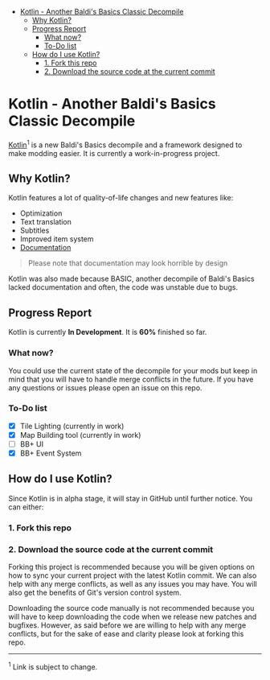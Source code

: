 <!-- TOC start  -->

- [Kotlin - Another Baldi's Basics Classic Decompile](#kotlin-another-baldis-basics-classic-decompile)
   * [Why Kotlin?](#why-kotlin)
   * [Progress Report](#progress-report)
      + [What now?](#what-now)
      + [To-Do list](#to-do-list)
   * [How do I use Kotlin?](#how-do-i-use-kotlin)
      + [1. Fork this repo](#1-fork-this-repo)
      + [2. Download the source code at the current commit](#2-download-the-source-code-at-the-current-commit)

<!-- TOC end -->

<!-- TOC --><a name="kotlin-another-baldis-basics-classic-decompile"></a>
# Kotlin - Another Baldi's Basics Classic Decompile
[Kotlin](https://gamebanana.com/wips/86465)<sup>1</sup> is a new Baldi's Basics decompile and a framework designed to make modding easier. It is currently a work-in-progress project.

<!-- TOC --><a name="why-kotlin"></a>
## Why Kotlin?
Kotlin features a lot of quality-of-life changes and new features like:
- Optimization
- Text translation
- Subtitles
- Improved item system
- [Documentation](https://docs.google.com/document/d/1MKEgnFOoAUbwTa6okis_CD0ZwFglf9zcTP7tvofs3Z0/edit#heading=h.dn4zq8vy014w) 
> Please note that documentation may look horrible by design

Kotlin was also made because BASIC, another decompile of Baldi's Basics lacked documentation and often, the code was unstable due to bugs.

<!-- TOC --><a name="progress-report"></a>
## Progress Report
Kotlin is currently **In Development**. It is **60%** finished so far.

<!-- TOC --><a name="what-now"></a>
### What now?
You could use the current state of the decompile for your mods but keep in mind that you will have to handle merge conflicts in the future. If you have any questions or issues please open an issue on this repo.

<!-- TOC --><a name="to-do-list"></a>
### To-Do list
- [x] Tile Lighting (currently in work)
- [x] Map Building tool (currently in work)
- [ ] BB+ UI 
- [X] BB+ Event System

<!-- TOC --><a name="how-do-i-use-kotlin"></a>
## How do I use Kotlin?
Since Kotlin is in alpha stage, it will stay in GitHub until further notice. You can either:

<!-- TOC --><a name="1-fork-this-repo"></a>
### 1. Fork this repo
<!-- TOC --><a name="2-download-the-source-code-at-the-current-commit"></a>
### 2. Download the source code at the current commit

Forking this project is recommended because you will be given options on how to sync your current project with the latest Kotlin commit. We can also help with any merge conflicts, as well as any issues you may have. You will also get the benefits of Git's version control system.

Downloading the source code manually is not recommended because you will have to keep downloading the code when we release new patches and bugfixes. However, as said before we are willing to help with any merge conflicts, but for the sake of ease and clarity please look at forking this repo.

----------

<sup>1</sup> Link is subject to change.
